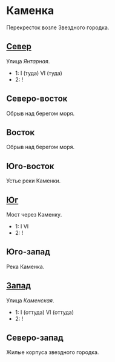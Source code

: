 # Каменка

Перекресток возле Звездного городка.

## [Север](./590015.md)

Улица *Янтарная*.

* 1:    I (туда)    VI (туда)
* 2:    !

## Северо-восток

Обрыв над берегом моря.

## Восток

Обрыв над берегом моря.

## Юго-восток

Устье реки Каменки.

## [Юг](./590025.md)

Мост через Каменку.

* 1:    I   VI
* 2:    !

## Юго-запад

Река Каменка.

## [Запад](./585020.md)

Улица *Каменская*.

* 1:    I (оттуда)  VI (оттуда)
* 2:    !

## Северо-запад

Жилые корпуса звездного городка.
